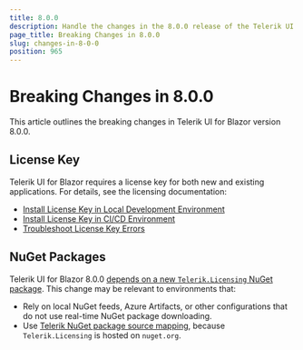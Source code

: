 ```yaml
---
title: 8.0.0
description: Handle the changes in the 8.0.0 release of the Telerik UI for Blazor components.
page_title: Breaking Changes in 8.0.0
slug: changes-in-8-0-0
position: 965
---
```


# Breaking Changes in 8.0.0

This article outlines the breaking changes in Telerik UI for Blazor version 8.0.0.

## License Key

Telerik UI for Blazor requires a license key for both new and existing applications. For details, see the licensing documentation:

* [Install License Key in Local Development Environment](slug:installation-license-key)
* [Install License Key in CI/CD Environment](slug:deployment-license-key)
* [Troubleshoot License Key Errors](slug:troubleshooting-license-key-errors)

## NuGet Packages

Telerik UI for Blazor 8.0.0 [depends on a new `Telerik.Licensing` NuGet package](slug:getting-started/what-you-need#nuget-packages). This change may be relevant to environments that:

* Rely on local NuGet feeds, Azure Artifacts, or other configurations that do not use real-time NuGet package downloading.
* Use [Telerik NuGet package source mapping](slug:installation/nuget#package-source-mapping), because `Telerik.Licensing` is hosted on `nuget.org`.
